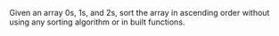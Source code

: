 Given an array 0s, 1s, and 2s, sort the array in ascending order without using any sorting algorithm or in built functions.
 